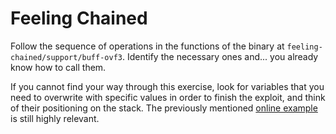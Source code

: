 # Feeling Chained

Follow the sequence of operations in the functions of the binary at `feeling-chained/support/buff-ovf3`.
Identify the necessary ones and... you already know how to call them.

If you cannot find your way through this exercise, look for variables that you need to overwrite with specific values in order to finish the exploit, and think of their positioning on the stack.
The previously mentioned [online example](https://medium.com/@0x-Singularity/exploit-tutorial-understanding-buffer-overflows-d017108edc85) is still highly relevant.
